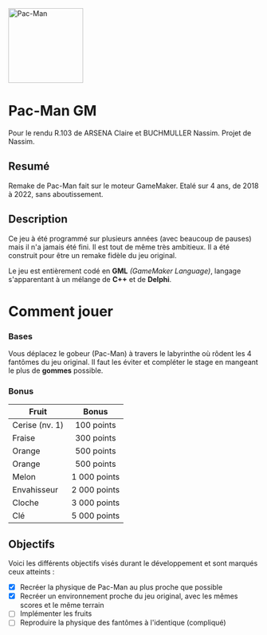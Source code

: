 <img width="150" alt="Pac-Man" src="https://upload.wikimedia.org/wikipedia/commons/thumb/4/49/Pacman.svg/1944px-Pacman.svg.png">

# Pac-Man GM
Pour le rendu R.103 de ARSENA Claire et BUCHMULLER Nassim.
Projet de Nassim.
## Resumé
Remake de Pac-Man fait sur le moteur GameMaker. Etalé sur 4 ans, de 2018 à 2022, sans aboutissement. 

## Description
Ce jeu à été programmé sur plusieurs années (avec beaucoup de pauses) mais il n'a jamais été fini. Il est tout de même très ambitieux. Il a été construit pour être un remake fidèle du jeu original.

Le jeu est entièrement codé en **GML** *(GameMaker Language)*, langage s'apparentant à un mélange de **C++** et de **Delphi**. 

# Comment jouer
### Bases
Vous déplacez le gobeur (Pac-Man) à travers le labyrinthe où rôdent les 4 fantômes du jeu original. Il faut les éviter et compléter le stage en mangeant le plus de **gommes** possible.

### Bonus
| Fruit         | Bonus         |
| ------------- |:-------------:|
| Cerise (nv. 1)| 100 points    |
| Fraise        | 300 points    |
| Orange        | 500 points    |
| Orange        | 500 points    |
| Melon         | 1 000 points  |
| Envahisseur   | 2 000 points  |
| Cloche        | 3 000 points  |
| Clé           | 5 000 points  |

## Objectifs
Voici les différents objectifs visés durant le développement et sont marqués ceux atteints :
- [x] Recréer la physique de Pac-Man au plus proche que possible
- [x] Recréer un environnement proche du jeu original, avec les mêmes scores et le même terrain
- [ ] Implémenter les fruits
- [ ] Reproduire la physique des fantômes à l'identique (compliqué)
